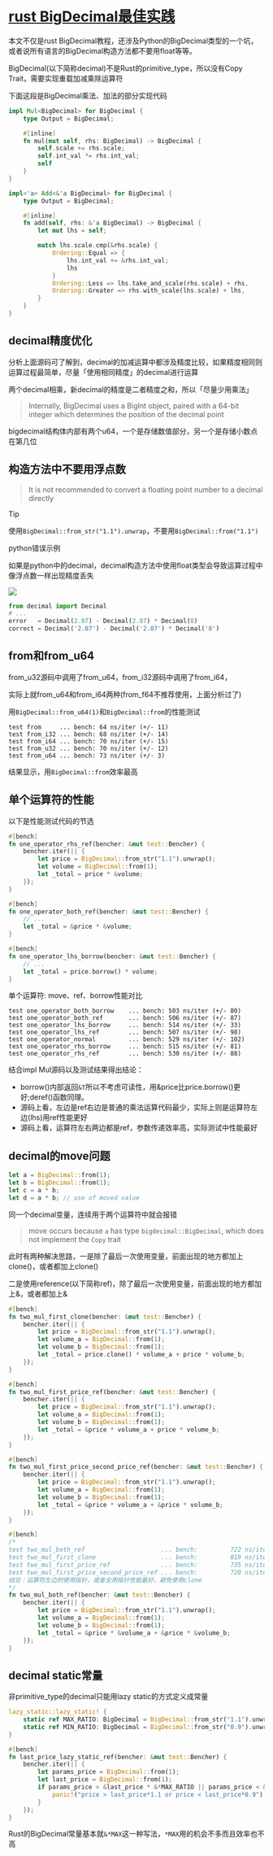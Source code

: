 # [rust BigDecimal最佳实践](/2020/05/rust_bigdecimal.md)

本文不仅是rust BigDecimal教程，还涉及Python的BigDecimal类型的一个坑，或者说所有语言的BigDecimal构造方法都不要用float等等。

BigDecimal(以下简称decimal)不是Rust的primitive_type，所以没有Copy Trait，需要实现重载加减乘除运算符

下面这段是BigDecimal乘法、加法的部分实现代码

```rust
impl Mul<BigDecimal> for BigDecimal {
    type Output = BigDecimal;

    #[inline]
    fn mul(mut self, rhs: BigDecimal) -> BigDecimal {
        self.scale += rhs.scale;
        self.int_val *= rhs.int_val;
        self
    }
}

impl<'a> Add<&'a BigDecimal> for BigDecimal {
    type Output = BigDecimal;

    #[inline]
    fn add(self, rhs: &'a BigDecimal) -> BigDecimal {
        let mut lhs = self;

        match lhs.scale.cmp(&rhs.scale) {
            Ordering::Equal => {
                lhs.int_val += &rhs.int_val;
                lhs
            }
            Ordering::Less => lhs.take_and_scale(rhs.scale) + rhs,
            Ordering::Greater => rhs.with_scale(lhs.scale) + lhs,
        }
    }
}   
```

## decimal精度优化

分析上面源码可了解到，decimal的加减运算中都涉及精度比较，如果精度相同则运算过程最简单，尽量「使用相同精度」的decimal进行运算

两个decimal相乘，新decimal的精度是二者精度之和，所以「尽量少用乘法」

> Internally, BigDecimal uses a BigInt object, paired with a 64-bit integer which determines the position of the decimal point

bigdecimal结构体内部有两个u64，一个是存储数值部分，另一个是存储小数点在第几位

## 构造方法中不要用浮点数

> It is not recommended to convert a floating point number to a decimal directly

> [!TIP]
> 使用`BigDecimal::from_str("1.1").unwrap`，不要用`BigDecimal::from("1.1")`

<i class="fa fa-hashtag"></i>
python错误示例

如果是python中的decimal，decimal构造方法中使用float类型会导致运算过程中像浮点数一样出现精度丢失

![](python_decimal_float_constructor.png)

```python
from decimal import Decimal
# ...
error   = Decimal(2.07) - Decimal(2.07) * Decimal(8)
correct = Decimal('2.07') - Decimal('2.07') * Decimal('8')
```

## from和from_u64

from_u32源码中调用了from_u64，from_i32源码中调用了from_i64，

实际上就from_u64和from_i64两种(from_f64不推荐使用，上面分析过了)

用`BigDecimal::from_u64(1)`和`BigDecimal::from`的性能测试

```
test from     ... bench: 64 ns/iter (+/- 11)
test from_i32 ... bench: 68 ns/iter (+/- 14)
test from_i64 ... bench: 70 ns/iter (+/- 15)
test from_u32 ... bench: 70 ns/iter (+/- 12)
test from_u64 ... bench: 73 ns/iter (+/- 3)
```

结果显示，用`BigDecimal::from`效率最高

## 单个运算符的性能

以下是性能测试代码的节选

```rust
#[bench]
fn one_operator_rhs_ref(bencher: &mut test::Bencher) {
    bencher.iter(|| {
        let price = BigDecimal::from_str("1.1").unwrap();
        let volume = BigDecimal::from(1);
        let _total = price * &volume;
    });
}

#[bench]
fn one_operator_both_ref(bencher: &mut test::Bencher) {
    // ...
    let _total = &price * &volume;
}

#[bench]
fn one_operator_lhs_borrow(bencher: &mut test::Bencher) {
    // ...
    let _total = price.borrow() * volume;
}
```

单个运算符: move、ref、borrow性能对比

```
test one_operator_both_borrow    ... bench: 503 ns/iter (+/- 80)
test one_operator_both_ref       ... bench: 506 ns/iter (+/- 87)
test one_operator_lhs_borrow     ... bench: 514 ns/iter (+/- 33)
test one_operator_lhs_ref        ... bench: 507 ns/iter (+/- 98)
test one_operator_normal         ... bench: 529 ns/iter (+/- 102)
test one_operator_rhs_borrow     ... bench: 515 ns/iter (+/- 81)
test one_operator_rhs_ref        ... bench: 530 ns/iter (+/- 88)
```

结合impl Mul源码以及测试结果得出结论：

- borrow()内部返回`&T`所以不考虑可读性，用&price比price.borrow()更好;deref()函数同理。
- 源码上看，左边是ref右边是普通的乘法运算代码最少，实际上则是运算符左边(lhs)用ref性能更好
- 源码上看，运算符左右两边都是ref，参数传递效率高，实际测试中性能最好

## decimal的move问题

```rust
let a = BigDecimal::from(1);
let b = BigDecimal::from(1);
let c = a * b;
let d = a * b; // use of moved value
```

同一个decimal变量，连续用于两个运算符中就会报错

> move occurs because `a` has type `bigdecimal::BigDecimal`, which does not implement the `Copy` trait

此时有两种解决思路，一是除了最后一次使用变量，前面出现的地方都加上clone()，或者都加上clone()

二是使用reference(以下简称ref)，除了最后一次使用变量，前面出现的地方都加上&，或者都加上&

```rust
#[bench]
fn two_mul_first_clone(bencher: &mut test::Bencher) {
    bencher.iter(|| {
        let price = BigDecimal::from_str("1.1").unwrap();
        let volume_a = BigDecimal::from(1);
        let volume_b = BigDecimal::from(1);
        let _total = price.clone() * volume_a + price * volume_b;
    });
}

#[bench]
fn two_mul_first_price_ref(bencher: &mut test::Bencher) {
    bencher.iter(|| {
        let price = BigDecimal::from_str("1.1").unwrap();
        let volume_a = BigDecimal::from(1);
        let volume_b = BigDecimal::from(1);
        let _total = &price * volume_a + price * volume_b;
    });
}

#[bench]
fn two_mul_first_price_second_price_ref(bencher: &mut test::Bencher) {
    bencher.iter(|| {
        let price = BigDecimal::from_str("1.1").unwrap();
        let volume_a = BigDecimal::from(1);
        let volume_b = BigDecimal::from(1);
        let _total = &price * volume_a + &price * volume_b;
    });
}

#[bench]
/*
test two_mul_both_ref                     ... bench:         722 ns/iter (+/- 83)
test two_mul_first_clone                  ... bench:         819 ns/iter (+/- 128)
test two_mul_first_price_ref              ... bench:         735 ns/iter (+/- 122)
test two_mul_first_price_second_price_ref ... bench:         720 ns/iter (+/- 121)
结论：运算符左边的使用指针，或者全用指针性能最好，避免使用clone
*/
fn two_mul_both_ref(bencher: &mut test::Bencher) {
    bencher.iter(|| {
        let price = BigDecimal::from_str("1.1").unwrap();
        let volume_a = BigDecimal::from(1);
        let volume_b = BigDecimal::from(1);
        let _total = &price * &volume_a + &price * &volume_b;
    });
}
```

## decimal static常量

非primitive_type的decimal只能用lazy static的方式定义成常量

```rust
lazy_static::lazy_static! {
    static ref MAX_RATIO: BigDecimal = BigDecimal::from_str("1.1").unwrap();
    static ref MIN_RATIO: BigDecimal = BigDecimal::from_str("0.9").unwrap();
}

#[bench]
fn last_price_lazy_static_ref(bencher: &mut test::Bencher) {
    bencher.iter(|| {
        let params_price = BigDecimal::from(1);
        let last_price = BigDecimal::from(1);
        if params_price > &last_price * &*MAX_RATIO || params_price < &last_price * &*MIN_RATIO {
            panic!("price > last_price*1.1 or price < last_price*0.9")
        }
    });
}
```

Rust的BigDecimal常量基本就`&*MAX`这一种写法，`*MAX`用的机会不多而且效率也不高
